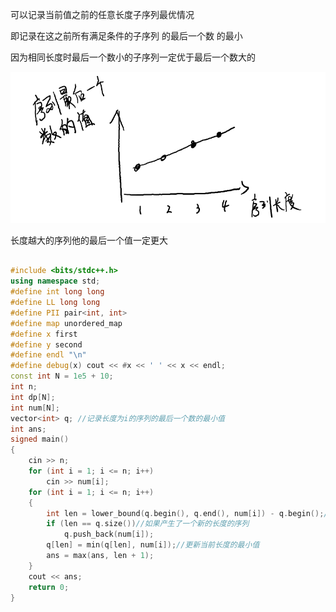 可以记录当前值之前的任意长度子序列最优情况

即记录在这之前所有满足条件的子序列 的最后一个数 的最小

因为相同长度时最后一个数小的子序列一定优于最后一个数大的

![](assets/Pasted%20image%2020231101195807.png)

长度越大的序列他的最后一个值一定更大

```cpp

#include <bits/stdc++.h>
using namespace std;
#define int long long
#define LL long long
#define PII pair<int, int>
#define map unordered_map
#define x first
#define y second
#define endl "\n"
#define debug(x) cout << #x << ' ' << x << endl;
const int N = 1e5 + 10;
int n;
int dp[N];
int num[N];
vector<int> q; //记录长度为i的序列的最后一个数的最小值
int ans;
signed main()
{
    cin >> n;
    for (int i = 1; i <= n; i++)
        cin >> num[i];
    for (int i = 1; i <= n; i++)
    {
        int len = lower_bound(q.begin(), q.end(), num[i]) - q.begin();//找到第一个大于当前值的序列尾数
        if (len == q.size())//如果产生了一个新的长度的序列
            q.push_back(num[i]);
        q[len] = min(q[len], num[i]);//更新当前长度的最小值
        ans = max(ans, len + 1);
    }
    cout << ans;
    return 0;
}

```